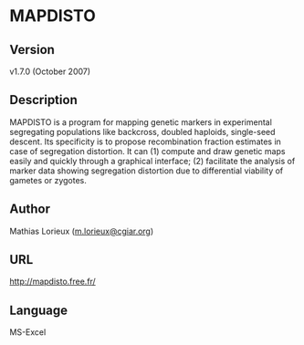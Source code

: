 # MAPDISTO

## Version
v1.7.0 (October 2007)

## Description
MAPDISTO is a program for mapping genetic markers in experimental segregating populations like backcross, doubled haploids, single-seed descent. Its specificity is to propose recombination fraction estimates in case of segregation distortion. It can (1) compute and draw genetic maps easily and quickly through a graphical interface; (2) facilitate the analysis of marker data showing segregation distortion due to differential viability of gametes or zygotes.

## Author
Mathias Lorieux (m.lorieux@cgiar.org)

## URL
http://mapdisto.free.fr/

## Language
MS-Excel